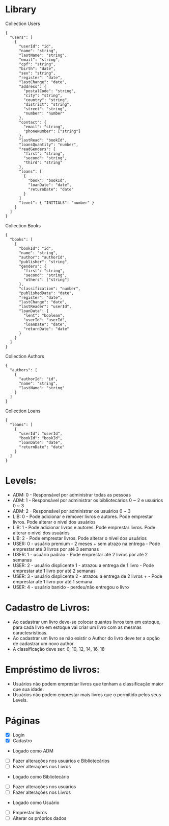 # Library

Collection Users
```
{
  "users": [
    {
      "userId": "id",
      "name": "string",
      "lastName": "string",
      "email": "string",
      "cpf": "string",
      "birth": "date",
      "sex": "string",
      "register": "date",
      "lastChange": "date",
      "address": {
        "postalCode": "string",
        "city": "string",
        "country": "string",
        "district": "string",
        "street": "string",
        "number": "number"
      },
      "contact": {
        "email": "string",
        "phoneNumber": ["string"]
      },
      "lastRead": "bookId",
      "loansQuantity": "number",
      "readGenders": {
        "first": "string",
        "second": "string",
        "third": "string"
      },
      "loans": [
        {
          "book": "bookId",
          "loanDate": "date",
          "returnDate": "date"
        }
      ]
      "level": { "INITIALS": "number" }
    }
  ]
}
```

Collection Books
```
{
  "books": [
    {
      "bookId": "id",
      "name": "string",
      "author": "authorId",
      "publisher": "string",
      "genders": {
        "first": "string",
        "second": "string",
        "others": ["string"]
      },
      "classification": "number",
      "publishedDate": "date",
      "register": "date",
      "lastChange": "date",
      "lastReader": "userId",
      "loanData": {
        "lent": "boolean",
        "userId": "userId",
        "loanDate": "date",
        "returnDate": "date"
      }
    }
  ]
}
```

Collection Authors
```
{
  "authors": [
    {
      "authorId": "id",
      "name": "string",
      "lastName": "string"
    }
  ]
}
```

Collection Loans
```
{
  "loans": [
    {
      "userId": "userId",
      "bookId": "bookId",
      "loanDate": "date",
      "returnDate": "date"
    }
  ]
}
```

# Levels:
- ADM:  0 - Responsável por administrar todas as pessoas
- ADM:  1 - Responsável por administrar os bibliotecários 0 ~ 2 e usuários 0 ~ 3
- ADM:  2 - Responsável por administrar os usuários 0 ~ 3
- LIB:  0 - Pode adicionar e remover livros e autores. Pode emprestar livros. Pode alterar o nível dos usuários
- LIB:  1 - Pode adicionar livros e autores. Pode emprestar livros. Pode alterar o nível dos usuários
- LIB:  2 - Pode emprestar livros. Pode alterar o nível dos usuários
- USER: 0 - usuário premium - 2 meses + sem atrazo na entrega - Pode emprestar até 3 livros por até 3 semanas
- USER: 1 - usuário padrão - Pode emprestar até 2 livros por até 2 semanas
- USER: 2 - usuário displicente 1 - atrazou a entrega de 1 livro - Pode emprestar até 1 livro por até 2 semanas
- USER: 3 - usuário displicente 2 - atrazou a entrega de 2 livros + - Pode emprestar até 1 livro por até 1 semana
- USER: 4 - usuário banido - perdeu/não entregou o livro

# Cadastro de Livros:
- Ao cadastrar um livro deve-se colocar quantos livros tem em estoque, para cada livro em estoque vai criar um livro com as mesmas caractesrísticas.
- Ao cadastrar um livro se não existir o Author do livro deve ter a opção de cadastrar um novo author.
- A classificação deve ser: 0, 10, 12, 14, 16, 18

# Empréstimo de livros:
- Usuários não podem emprestar livros que tenham a classificação maior que sua idade.
- Usuários não podem emprestar mais livros que o permitido pelos seus Levels.

# Páginas
- [x] Login
- [x] Cadastro
- Logado como ADM
- [ ] Fazer alterações nos usuários e Bibliotecários
- [ ] Fazer alterações nos Livros
- Logado como Bibliotecário
- [ ] Fazer alterações nos usuários
- [ ] Fazer alterações nos Livros
- Logado como Usuário
- [ ] Emprestar livros
- [ ] Alterar os próprios dados
